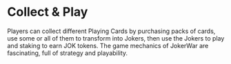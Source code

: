 # Collect & Play

Players can collect different Playing Cards by purchasing packs of cards, use some or all of them to transform into Jokers, then use the Jokers to play and staking to earn JOK tokens. The game mechanics of JokerWar are fascinating, full of strategy and playability.


